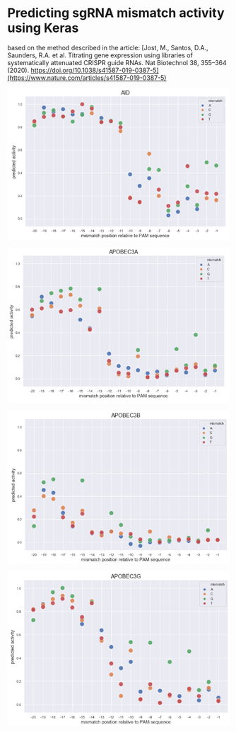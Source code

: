 # Predicting sgRNA mismatch activity using Keras

based on the method described in the article: [Jost, M., Santos, D.A., Saunders, R.A. et al. Titrating gene expression using libraries of systematically attenuated CRISPR guide RNAs. Nat Biotechnol 38, 355–364 (2020). https://doi.org/10.1038/s41587-019-0387-5](https://www.nature.com/articles/s41587-019-0387-5)

![aid](https://raw.githubusercontent.com/babinyurii/sgRNA-mismatch-activity/master/plots/aid.png)

![apobec3a](https://raw.githubusercontent.com/babinyurii/sgRNA-mismatch-activity/master/plots/apobec3a.png)

![apobec3b](https://raw.githubusercontent.com/babinyurii/sgRNA-mismatch-activity/master/plots/apobec3b.png)

![apobec3g](https://raw.githubusercontent.com/babinyurii/sgRNA-mismatch-activity/master/plots/apobec3g.png)


